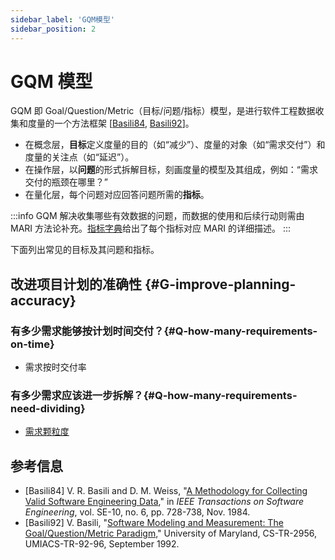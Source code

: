 ```yaml
---
sidebar_label: 'GQM模型'
sidebar_position: 2
---
```


# GQM 模型

GQM 即 Goal/Question/Metric（目标/问题/指标）模型，是进行软件工程数据收集和度量的一个方法框架 [[Basili84](#Basili84), [Basili92](#Basili92)]。
- 在概念层，**目标**定义度量的目的（如“减少”）、度量的对象（如“需求交付”）和度量的关注点（如“延迟”）。
- 在操作层，以**问题**的形式拆解目标，刻画度量的模型及其组成，例如：“需求交付的瓶颈在哪里？”
- 在量化层，每个问题对应回答问题所需的**指标**。

:::info
GQM 解决收集哪些有效数据的问题，而数据的使用和后续行动则需由 MARI 方法论补充。[指标字典](/docs/metrics-dict)给出了每个指标对应 MARI 的详细描述。
:::

下面列出常见的目标及其问题和指标。

## 改进项目计划的准确性 {#G-improve-planning-accuracy}

### 有多少需求能够按计划时间交付？{#Q-how-many-requirements-on-time}

- 需求按时交付率

### 有多少需求应该进一步拆解？{#Q-how-many-requirements-need-dividing}

- [需求颗粒度](/docs/metrics-dict/requirement-granularity.md)

## 参考信息

- [Basili84]<a id="Basili84"></a> V. R. Basili and D. M. Weiss, "[A Methodology for Collecting Valid Software Engineering Data](https://doi.org/10.1109/TSE.1984.5010301)," in _IEEE Transactions on Software Engineering_, vol. SE-10, no. 6, pp. 728-738, Nov. 1984.
- [Basili92]<a id="Basili92"></a> V. Basili, "[Software Modeling and Measurement: The Goal/Question/Metric Paradigm](https://hdl.handle.net/1903/7538)," University of Maryland, CS-TR-2956, UMIACS-TR-92-96, September 1992.